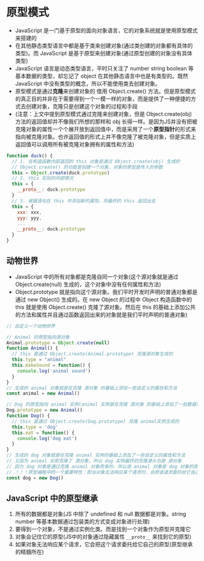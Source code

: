 <!--
 * @Author: x09898 coder_xujie@163.com
 * @Date: 2023-01-05 15:35:51
 * @LastEditors: x09898 coder_xujie@163.com
 * @FilePath: \HTML-CSS-Javascript-\designPattern\原型模式.md
 * @Description: 
-->
# 原型模式

* JavaScript 是一门基于原型的面向对象语言，它的对象系统就是使用原型模式来搭建的
* 在其他静态类型语言中都是基于类来创建对象(通过类创建的对象都有具体的类型)。而 JavaScript 是基于原型来创建对象(通过原型创建的对象没有具体类型)
* JavaScript 语言是动态类型语言，平时只关注了 number string boolean 等基本数据的类型，却忘记了 object 在其他静态语言中也是有类型的。既然 JavaScript 中没有类型的概念，所以不能使用类去创建对象。
* 原型模式是通过**克隆**来创建对象的  借用 Object.create() 方法。但是原型模式的真正目的并非在于需要得到一个一模一样的对象，而是提供了一种便捷的方式去创建对象，克隆只是创建这个对象的过程和手段
* (注意：上文中提到原型模式通过克隆来创建对象，但是 Object.create(obj) 方法的返回值却并不像我们所想的那样和 obj 长得一样。是因为JS并没有把被克隆对象的属性一个个展开放到返回值中，而是采用了一个**原型指针**的形式来指向被克隆对象。也许返回值的形式上并不像克隆了被克隆对象，但是实质上返回值可以调用所有被克隆对象拥有的属性和方法)

```js
function duck() {
  // 1. 在构造函数内部返回的 this 对象是通过 Object.create(obj) 生成的 
  // Object.create() 的功能是创建一个对象，对象的原型是传入的参数
  this = Object.create(duck.prototype)
  // 2. this 实际的内部情况
  this = {
    __proto__: duck.prototype
  }
  // 3. 根据语句在 this 中添加新的属性。将最终的 this 返回出去
  this = {
    xxx: xxx,
    yyy: yyy,
    ...
    __proto__: duck.prototype
  }
}
```

## 动物世界

* JavaScript 中的所有对象都是克隆自同一个对象(这个源对象就是通过 Object.create(null) 生成的，这个对象中没有任何属性和方法)
* Object.prototype 就是指向这个源对象。我们平时开发时声明的普通对象都是通过 new Object() 生成的。在 new Object 的过程中 Object 构造函数中的 this 就是使用 Object.create() 克隆了源对象。然后在 this 的基础上添加公共的方法和属性并且通过函数返回出来的对象就是我们平时声明的普通对象)

```js
// 自定义一个动物世界

// Animal 的原型指向源对象
Animal.prototype = Object.create(null)
function Animal() {
  // this 是通过 Object.create(Animal.prototype) 克隆源对象生成的
  this.type = "animal"
  this.makeSound = function() {
    console.log('animal sound')
  }
}
// 生成的 animal 对象就是在克隆 源对象 的基础上添加一些自定义的属性和方法
const animal = new Animal()

// Dog 的原型指向 animal 实例(animal 实例是在克隆 源对象 的基础上添加了一些数据)
Dog.prototype = new Animal()
function Dog() {
  // this 是通过 Object.create(Dog.prototype) 克隆 animal实例生成的
  this.type = 'dog'
  this.eat = function() {
    console.log('dog eat')
  }
}
// 生成的 dog 对象就是在克隆 animal 实例的基础上添加了一些自定义的属性和方法
// 又因为 animal 实例克隆了 源对象。所以 dog 实例最终的克隆源头也是 源对象
// 因为 dog 对象是通过克隆 animal 对象而来的，所以说 animal 对象是 dog 对象的原型。如果在多几个层级就会形成原型链。在 javaScript 中通过原型链来实现继承的效果
// ！！！原型编程中的一个重要特性：即当对象无法响应某个请求时，会把该请求委托给它自己的原型(基于原型链的委托机制就是原型继承的本质)
const dog = new Dog()
```

## JavaScript 中的原型继承

1. 所有的数据都是对象(JS 中除了 undefined 和 null 数据都是对象。string number 等基本数据通过包装类的方式变成对象进行处理)
2. 要得到一个对象，不是通过实例化类。而是找到一个对象作为原型并克隆它
3. 对象会记住它的原型(JS中的对象通过隐藏属性 `__proto__` 来找到它的原型)
4. 如果对象无法响应某个请求，它会把这个请求委托给它自己的原型(原型继承的精髓所在)
